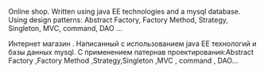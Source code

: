 Online shop. Written using java EE technologies and a mysql database.
Using design patterns: Abstract Factory, Factory Method, Strategy, Singleton, MVC, command, DAO ...

Интернет магазин . Написанный с использованием java EE технологий и базы данных mysql.
C применением патернав проектирования:Abstract Factory ,Factory Method ,Strategy,Singleton ,MVC , command , DAO...



